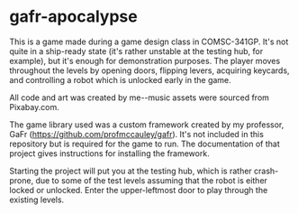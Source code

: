 # gafr-apocalypse

This is a game made during a game design class in COMSC-341GP. It's not quite in a ship-ready state (it's rather unstable at the testing hub, for example), but
it's enough for demonstration purposes. The player moves throughout the levels by opening doors, flipping levers, acquiring keycards, and controlling
a robot which is unlocked early in the game. 

All code and art was created by me--music assets were sourced from Pixabay.com. 

The game library used was a custom framework created by my professor, GaFr (https://github.com/profmccauley/gafr). 
It's not included in this repository but is required for the game to run. The documentation of that project gives
instructions for installing the framework. 

Starting the project will put you at the testing hub, which is rather crash-prone, due to some of the test levels 
assuming that the robot is either locked or unlocked. Enter the upper-leftmost door to play through the existing levels.
